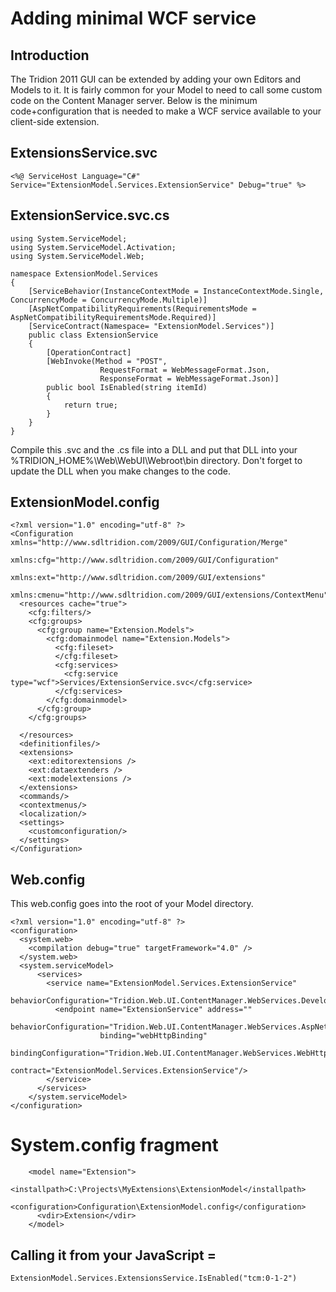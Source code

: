# Adding minimal WCF service #


## Introduction ##

The Tridion 2011 GUI can be extended by adding your own Editors and Models to it. It is fairly common for your Model to need to call some custom code on the Content Manager server. Below is the minimum code+configuration that is needed to make a WCF service available to your client-side extension.

## ExtensionsService.svc ##

```
<%@ ServiceHost Language="C#" Service="ExtensionModel.Services.ExtensionService" Debug="true" %>
```

## ExtensionService.svc.cs ##

```
using System.ServiceModel;
using System.ServiceModel.Activation;
using System.ServiceModel.Web;

namespace ExtensionModel.Services
{
    [ServiceBehavior(InstanceContextMode = InstanceContextMode.Single, ConcurrencyMode = ConcurrencyMode.Multiple)]
    [AspNetCompatibilityRequirements(RequirementsMode = AspNetCompatibilityRequirementsMode.Required)]
    [ServiceContract(Namespace= "ExtensionModel.Services")]
    public class ExtensionService
    {
        [OperationContract]
        [WebInvoke(Method = "POST",
                    RequestFormat = WebMessageFormat.Json,
                    ResponseFormat = WebMessageFormat.Json)]
        public bool IsEnabled(string itemId)
        {
            return true;
        }
    }
}
```

Compile this .svc and the .cs file into a DLL and put that DLL into your %TRIDION\_HOME%\Web\WebUI\Webroot\bin directory. Don't forget to update the DLL when you make changes to the code.

## ExtensionModel.config ##

```
<?xml version="1.0" encoding="utf-8" ?>
<Configuration xmlns="http://www.sdltridion.com/2009/GUI/Configuration/Merge"
               xmlns:cfg="http://www.sdltridion.com/2009/GUI/Configuration"
               xmlns:ext="http://www.sdltridion.com/2009/GUI/extensions"
               xmlns:cmenu="http://www.sdltridion.com/2009/GUI/extensions/ContextMenu">
  <resources cache="true">
    <cfg:filters/>
    <cfg:groups>
      <cfg:group name="Extension.Models">
        <cfg:domainmodel name="Extension.Models">
          <cfg:fileset>
          </cfg:fileset>
          <cfg:services>
            <cfg:service type="wcf">Services/ExtensionService.svc</cfg:service>
          </cfg:services>
        </cfg:domainmodel>
      </cfg:group>
    </cfg:groups>

  </resources>
  <definitionfiles/>
  <extensions>
    <ext:editorextensions />
    <ext:dataextenders />
    <ext:modelextensions />
  </extensions>
  <commands/>
  <contextmenus/>
  <localization/>
  <settings>
    <customconfiguration/>
  </settings>
</Configuration>
```

## Web.config ##

This web.config goes into the root of your Model directory.

```
<?xml version="1.0" encoding="utf-8" ?>
<configuration>
  <system.web>
    <compilation debug="true" targetFramework="4.0" />
  </system.web>
  <system.serviceModel>
      <services>
        <service name="ExtensionModel.Services.ExtensionService" 
                 behaviorConfiguration="Tridion.Web.UI.ContentManager.WebServices.DeveloperBehavior">
          <endpoint name="ExtensionService" address="" 
                    behaviorConfiguration="Tridion.Web.UI.ContentManager.WebServices.AspNetAjaxBehavior" 
                    binding="webHttpBinding" 
                    bindingConfiguration="Tridion.Web.UI.ContentManager.WebServices.WebHttpBindingConfig" 
                    contract="ExtensionModel.Services.ExtensionService"/>
        </service>
      </services>
    </system.serviceModel>
</configuration>
```

# System.config fragment #

```
    <model name="Extension">
      <installpath>C:\Projects\MyExtensions\ExtensionModel</installpath>
      <configuration>Configuration\ExtensionModel.config</configuration>
      <vdir>Extension</vdir>
    </model>
```

## Calling it from your JavaScript = ##

```
ExtensionModel.Services.ExtensionsService.IsEnabled("tcm:0-1-2")
```